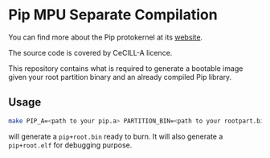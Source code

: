 # Pip MPU Separate Compilation

You can find more about the Pip protokernel at its
[website](http://pip.univ-lille.fr/).

The source code is covered by CeCILL-A licence.

This repository contains what is required to generate a bootable image given
your root partition binary and an already compiled Pip library.


##  Usage

```bash
make PIP_A=<path to your pip.a> PARTITION_BIN=<path to your rootpart.bin>
```

will generate a `pip+root.bin` ready to burn.
It will also generate a `pip+root.elf` for debugging purpose.
